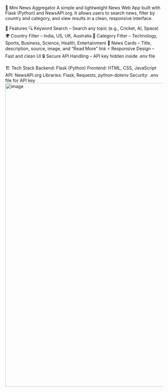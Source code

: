 📰 Mini News Aggregator
A simple and lightweight News Web App built with Flask (Python) and NewsAPI.org.
It allows users to search news, filter by country and category, and view results in a clean, responsive interface.

🚀 Features
🔍 Keyword Search – Search any topic (e.g., Cricket, AI, Space)
🌍 Country Filter – India, US, UK, Australia
📂 Category Filter – Technology, Sports, Business, Science, Health, Entertainment
📰 News Cards – Title, description, source, image, and “Read More” link
⚡ Responsive Design – Fast and clean UI
🔒 Secure API Handling – API key hidden inside .env file

🏗️ Tech Stack
Backend: Flask (Python)
Frontend: HTML, CSS, JavaScript
API: NewsAPI.org
Libraries: Flask, Requests, python-dotenv
Security: .env file for API key
<img width="1900" height="973" alt="image" src="https://github.com/user-attachments/assets/dda95cf9-3fba-4e2c-a5ac-5420b03521d4" />
